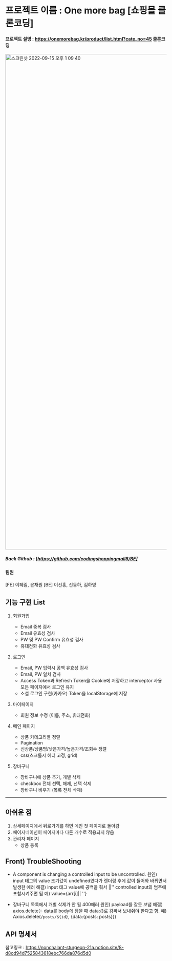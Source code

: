 # 프로젝트 이름 : One more bag [쇼핑몰 클론코딩]

#### 프로젝트 설명 : https://onemorebag.kr/product/list.html?cate_no=45 클론코딩
<img width="1545" alt="스크린샷 2022-09-15 오후 1 09 40" src="https://user-images.githubusercontent.com/104494969/190312142-a3ec9376-fea3-496d-9cc4-a94c0111f953.png">

##### Back Github : [https://github.com/codingshoppingmall8/BE]

#### 팀원
[FE] 이혜림, 윤채원
[BE] 이선홍, 신동하, 김하영

## 기능 구현 List

1. 회원가입
    - Email 중복 검사
    - Email 유효성 검사
    - PW 및 PW Confirm 유효성 검사
    - 휴대전화 유효성 검사
    
2. 로그인
    - Email, PW 입력시 공백 유효성 검사
    - Email, PW 일치 검사
    - Access Token과 Refresh Token을 Cookie에 저장하고 interceptor 사용
       모든 페이지에서 로그인 유지
    - 소셜 로그인 구현(카카오) Token을 localStorage에 저장   

3. 마이페이지
    - 회원 정보 수정 (이름, 주소, 휴대전화)
    
4. 메인 페이지
    - 상품 카테고리별 정렬
    - Pagination
    - 신상품/상품명/낮은가격/높은가격/조회수 정렬
    - css(스크롤시 헤더 고정, grid)
    
5. 장바구니
    - 장바구니에 상품 추가, 개별 삭제
    - checkbox 전체 선택, 해제, 선택 삭제
    - 장바구니 비우기 (목록 전체 삭제)


-----------------
## 아쉬운 점 
1. 상세페이지에서 뒤로가기를 하면 메인 첫 페이지로 돌아감
2. 페이지네이션이 페이지마다 다른 개수로 적용되지 않음
3. 관리자 페이지
    - 상품 등록

## Front) TroubleShooting 

- A component is changing a controlled input to be uncontrolled.
    원인) input 태그의 value 초기값이 undefined였다가 렌더링 후에 값이 들어와 바뀌면서 발생한 에러
    해결) input 태그 value에 공백을 줘서 ||'' controlled input의 범주에 포함시켜주면 됨
        예) value={arr[i]|| ''}
    
- 장바구니 목록에서 개별 삭제가 안 됨 400에러
    원인) payload를 잘못 보냄
    해결) axios.delete는 data를 body에 담을 때 data:{}로 감싸서 보내줘야 한다고 함.
      예) Axios.delete(`/posts/${id}`, {data:{posts: posts}})


## API 명세서
참고링크 : https://nonchalant-sturgeon-21a.notion.site/8-d8cd94d7525843618ebc766da876d5d0

